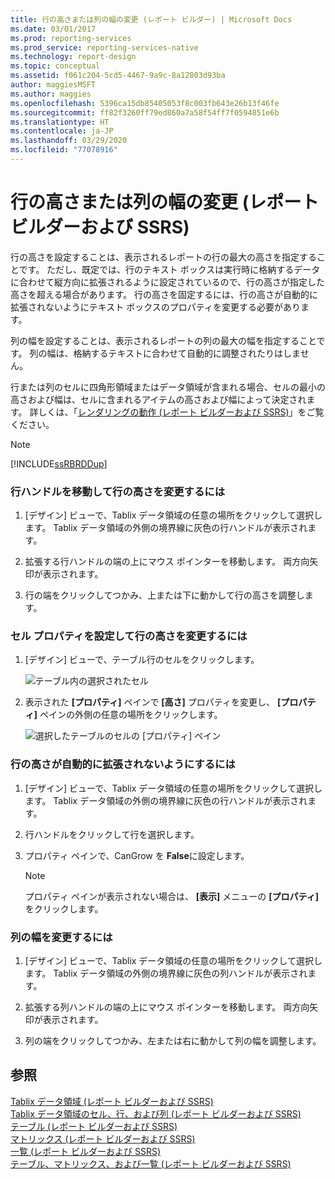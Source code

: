 ```yaml
---
title: 行の高さまたは列の幅の変更 (レポート ビルダー) | Microsoft Docs
ms.date: 03/01/2017
ms.prod: reporting-services
ms.prod_service: reporting-services-native
ms.technology: report-design
ms.topic: conceptual
ms.assetid: f061c204-5cd5-4467-9a9c-8a12803d93ba
author: maggiesMSFT
ms.author: maggies
ms.openlocfilehash: 5396ca15db85405053f8c003fb643e26b13f46fe
ms.sourcegitcommit: ff82f3260ff79ed860a7a58f54ff7f0594851e6b
ms.translationtype: HT
ms.contentlocale: ja-JP
ms.lasthandoff: 03/29/2020
ms.locfileid: "77078916"
---
```

# <a name="change-row-height-or-column-width-report-builder-and-ssrs"></a>行の高さまたは列の幅の変更 (レポート ビルダーおよび SSRS)
  行の高さを設定することは、表示されるレポートの行の最大の高さを指定することです。 ただし、既定では、行のテキスト ボックスは実行時に格納するデータに合わせて縦方向に拡張されるように設定されているので、行の高さが指定した高さを超える場合があります。 行の高さを固定するには、行の高さが自動的に拡張されないようにテキスト ボックスのプロパティを変更する必要があります。  
  
 列の幅を設定することは、表示されるレポートの列の最大の幅を指定することです。 列の幅は、格納するテキストに合わせて自動的に調整されたりはしません。  
  
 行または列のセルに四角形領域またはデータ領域が含まれる場合、セルの最小の高さおよび幅は、セルに含まれるアイテムの高さおよび幅によって決定されます。 詳しくは、「[レンダリングの動作 &#40;レポート ビルダーおよび SSRS&#41;](../../reporting-services/report-design/rendering-behaviors-report-builder-and-ssrs.md)」をご覧ください。  
  
> [!NOTE]  
>  [!INCLUDE[ssRBRDDup](../../includes/ssrbrddup-md.md)]  
  
### <a name="to-change-row-height-by-moving-row-handles"></a>行ハンドルを移動して行の高さを変更するには  
  
1.  [デザイン] ビューで、Tablix データ領域の任意の場所をクリックして選択します。 Tablix データ領域の外側の境界線に灰色の行ハンドルが表示されます。  
  
2.  拡張する行ハンドルの端の上にマウス ポインターを移動します。 両方向矢印が表示されます。  
  
3.  行の端をクリックしてつかみ、上または下に動かして行の高さを調整します。  
  
### <a name="to-change-row-height-by-setting-cell-properties"></a>セル プロパティを設定して行の高さを変更するには  
  
1.  [デザイン] ビューで、テーブル行のセルをクリックします。  
  
     ![テーブル内の選択されたセル](../../reporting-services/report-design/media/table-selectcell.png "テーブル内の選択されたセル")  
  
2.  表示された **[プロパティ]** ペインで **[高さ]** プロパティを変更し、 **[プロパティ]** ペインの外側の任意の場所をクリックします。  
  
     ![選択したテーブルのセルの [プロパティ] ペイン](../../reporting-services/report-design/media/cell-propertiespane.png "選択したテーブルのセルの [プロパティ] ペイン")  
  
### <a name="to-prevent-a-row-from-automatically-expanding-vertically"></a>行の高さが自動的に拡張されないようにするには  
  
1.  [デザイン] ビューで、Tablix データ領域の任意の場所をクリックして選択します。 Tablix データ領域の外側の境界線に灰色の行ハンドルが表示されます。  
  
2.  行ハンドルをクリックして行を選択します。  
  
3.  プロパティ ペインで、CanGrow を **False**に設定します。  
  
    > [!NOTE]  
    >  プロパティ ペインが表示されない場合は、 **[表示]** メニューの **[プロパティ]** をクリックします。  
  
### <a name="to-change-column-width"></a>列の幅を変更するには  
  
1.  [デザイン] ビューで、Tablix データ領域の任意の場所をクリックして選択します。 Tablix データ領域の外側の境界線に灰色の列ハンドルが表示されます。  
  
2.  拡張する列ハンドルの端の上にマウス ポインターを移動します。 両方向矢印が表示されます。  
  
3.  列の端をクリックしてつかみ、左または右に動かして列の幅を調整します。  
  
## <a name="see-also"></a>参照  
 [Tablix データ領域 (レポート ビルダーおよび SSRS)](tablix-data-region-report-builder-and-ssrs.md)   
 [Tablix データ領域のセル、行、および列 (レポート ビルダーおよび SSRS)](tablix-data-region-cells-rows-and-columns-report-builder-and-ssrs.md)   
 [テーブル (レポート ビルダーおよび SSRS)](../../reporting-services/report-design/tables-report-builder-and-ssrs.md)   
 [マトリックス (レポート ビルダーおよび SSRS)](create-a-matrix-report-builder-and-ssrs.md)   
 [一覧 (レポート ビルダーおよび SSRS)](create-invoices-and-forms-with-lists-report-builder-and-ssrs.md)   
 [テーブル、マトリックス、および一覧 (レポート ビルダーおよび SSRS)](../../reporting-services/report-design/tables-matrices-and-lists-report-builder-and-ssrs.md)  
  
  

